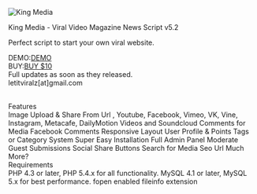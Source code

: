 <img alt="King Media" src="https://codecanyon.img.customer.envatousercontent.com/files/264407727/screenshots_02.png?auto=compress%2Cformat&q=80&fit=crop&crop=top&max-h=8000&max-w=590&s=4246e538cf6e742ce35ac8544e133397"></a>			

King Media - Viral Video Magazine News Script v5.2<br>

Perfect script to start your own viral website.<br>

DEMO:<a href="https://codecanyon.net/item/king-media-video-image-upload-and-share/7877877">DEMO</a><br>
BUY:<a href="https://www.paypal.me/MRamonal">BUY $10</a><br>
Full updates as soon as they released.<br>
letitviralz[at]gmail.com

<br>
Features<br>
Image Upload & Share From Url , Youtube, Facebook, Vimeo, VK, Vine, Instagram, Metacafe, DailyMotion Videos and Soundcloud
Comments for Media
Facebook Comments
Responsive Layout
User Profile & Points
Tags or Category System
Super Easy Installation
Full Admin Panel
Moderate Guest Submissions
Social Share Buttons
Search for Media
Seo Url
Much More?

<br>
Requirements<br>
PHP 4.3 or later, PHP 5.4.x for all functionality.
MySQL 4.1 or later, MySQL 5.x for best performance.
fopen enabled
fileinfo extension
